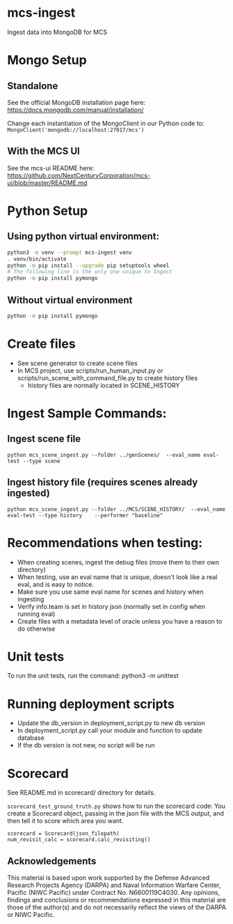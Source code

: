 # mcs-ingest

Ingest data into MongoDB for MCS

# Mongo Setup

## Standalone

See the official MongoDB installation page here: https://docs.mongodb.com/manual/installation/

Change each instantiation of the MongoClient in our Python code to: `MongoClient('mongodb://localhost:27017/mcs')`

## With the MCS UI

See the mcs-ui README here: https://github.com/NextCenturyCorporation/mcs-ui/blob/master/README.md

# Python Setup

## Using python virtual environment:

```bash
python3 -m venv --prompt mcs-ingest venv
. venv/bin/activate
python -m pip install --upgrade pip setuptools wheel
# The following line is the only one unique to Ingest
python -m pip install pymongo
```

## Without virtual environment

```bash
python -m pip install pymongo
```

# Create files

* See scene generator to create scene files
* In MCS project, use scripts/run_human_input.py or scripts/run_scene_with_command_file.py to create history files
  * history files are normally located in SCENE_HISTORY

# Ingest Sample Commands:

## Ingest scene file
```
python mcs_scene_ingest.py --folder ../genScenes/  --eval_name eval-test --type scene
```

## Ingest history file (requires scenes already ingested)

```
python mcs_scene_ingest.py --folder ../MCS/SCENE_HISTORY/  --eval_name eval-test --type history    --performer "baseline"
```

# Recommendations when testing:

* When creating scenes, ingest the debug files (move them to their own directory)
* When testing, use an eval name that is unique, doesn't look like a real eval, and is easy to notice.
* Make sure you use same eval name for scenes and history when ingesting
* Verify info.team is set in history json (normally set in config when running eval)
* Create files with a metadata level of oracle unless you have a reason to do otherwise

# Unit tests
To run the unit tests, run the command:  python3 -m unittest


# Running deployment scripts
* Update the db_version in deployment_script.py to new db version
* In deployment_script.py call your module and function to update database
* If the db version is not new, no script will be run

# Scorecard

See README.md in scorecard/ directory for details.

```scorecard_test_ground_truth.py``` shows how to run the scorecard code:  You create a 
Scorecard object, passing in the json file with the MCS output, and then tell it 
to score which area you want.  

```
scorecard = Scorecard(json_filepath)
num_revisit_calc = scorecard.calc_revisiting()
```



## Acknowledgements

This material is based upon work supported by the Defense Advanced Research Projects Agency (DARPA) and Naval Information Warfare Center, Pacific (NIWC Pacific) under Contract No. N6600119C4030. Any opinions, findings and conclusions or recommendations expressed in this material are those of the author(s) and do not necessarily reflect the views of the DARPA or NIWC Pacific.
